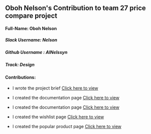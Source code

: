 ## Oboh Nelson's Contribution to team 27 price compare project

#### Full-Name: Oboh Nelson

##### Slack Username: Nelson
##### Github Username : AlNelssyn
##### Track: Design
#### Contributions:

- I wrote the project brief [Click here to view](https://docs.google.com/document/d/1qCUDKd5Hb_DAtzi2BKYs_Svso_pp2-m57vPPuYOYh74/edit)

- I created the documentation page [Click here to view](https://www.figma.com/file/BzsR8MmSXhHvMYbPWx9Q7b/Team-27_Price-Compare-*Pricify?node-id=1676%3A24706)

- I created the documentation page [Click here to view](https://www.figma.com/file/BzsR8MmSXhHvMYbPWx9Q7b/Team-27_Price-Compare-*Pricify?node-id=1676%3A24635)

- I created the wishlist page [Click here to view](https://www.figma.com/file/BzsR8MmSXhHvMYbPWx9Q7b/Team-27_Price-Compare-*Pricify?node-id=524%3A1430)

- I created the popular product page [Click here to view](https://www.figma.com/file/BzsR8MmSXhHvMYbPWx9Q7b/Team-27_Price-Compare-*Pricify?node-id=1214%3A6174)
